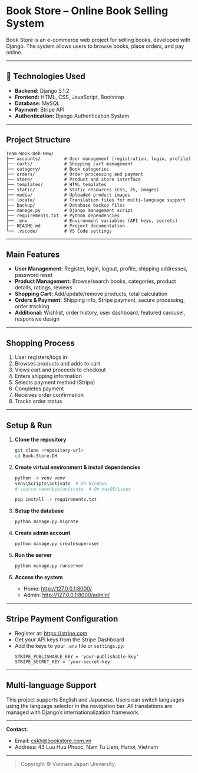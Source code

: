 # Book Store – Online Book Selling System

Book Store is an e-commerce web project for selling books, developed with Django. The system allows users to browse books, place orders, and pay online.

---

## 🔧 Technologies Used

- **Backend:** Django 5.1.2
- **Frontend:** HTML, CSS, JavaScript, Bootstrap
- **Database:** MySQL
- **Payment:** Stripe API
- **Authentication:** Django Authentication System

---

## Project Structure

```
Team-Book-Deh-New/
├── accounts/         # User management (registration, login, profile)
├── carts/            # Shopping cart management
├── category/         # Book categories
├── orders/           # Order processing and payment
├── store/            # Product and store interface
├── templates/        # HTML templates
├── static/           # Static resources (CSS, JS, images)
├── media/            # Uploaded product images
├── locale/           # Translation files for multi-language support
├── backup/           # Database backup files
├── manage.py         # Django management script
├── requirements.txt  # Python dependencies
├── .env              # Environment variables (API keys, secrets)
├── README.md         # Project documentation
└── .vscode/          # VS Code settings
```

---

## Main Features

- **User Management:** Register, login, logout, profile, shipping addresses, password reset
- **Product Management:** Browse/search books, categories, product details, ratings, reviews
- **Shopping Cart:** Add/update/remove products, total calculation
- **Orders & Payment:** Shipping info, Stripe payment, secure processing, order tracking
- **Additional:** Wishlist, order history, user dashboard, featured carousel, responsive design

---

## Shopping Process

1. User registers/logs in
2. Browses products and adds to cart
3. Views cart and proceeds to checkout
4. Enters shipping information
5. Selects payment method (Stripe)
6. Completes payment
7. Receives order confirmation
8. Tracks order status

---

## Setup & Run

1. **Clone the repository**
    ```sh
    git clone <repository-url>
    cd Book-Store-DH
    ```

2. **Create virtual environment & install dependencies**
    ```sh
    python -m venv venv
    venv\Scripts\activate  # On Windows
    # source venv/bin/activate  # On macOS/Linux

    pip install -r requirements.txt
    ```

3. **Setup the database**
    ```sh
    python manage.py migrate
    ```

4. **Create admin account**
    ```sh
    python manage.py createsuperuser
    ```

5. **Run the server**
    ```sh
    python manage.py runserver
    ```

6. **Access the system**
    - Home: http://127.0.0.1:8000/
    - Admin: http://127.0.0.1:8000/admin/

---

## Stripe Payment Configuration

- Register at: https://stripe.com
- Get your API keys from the Stripe Dashboard
- Add the keys to your `.env` file or `settings.py`:
    ```
    STRIPE_PUBLISHABLE_KEY = 'your-publishable-key'
    STRIPE_SECRET_KEY = 'your-secret-key'
    ```

---

## Multi-language Support

This project supports English and Japanese. Users can switch languages using the language selector in the navigation bar. All translations are managed with Django’s internationalization framework.

---

**Contact:**  
- Email: cskh@bookstore.com.vn  
- Address: 43 Luu Huu Phuoc, Nam Tu Liem, Hanoi, Vietnam

---

> Copyright © Vietnam Japan University.
